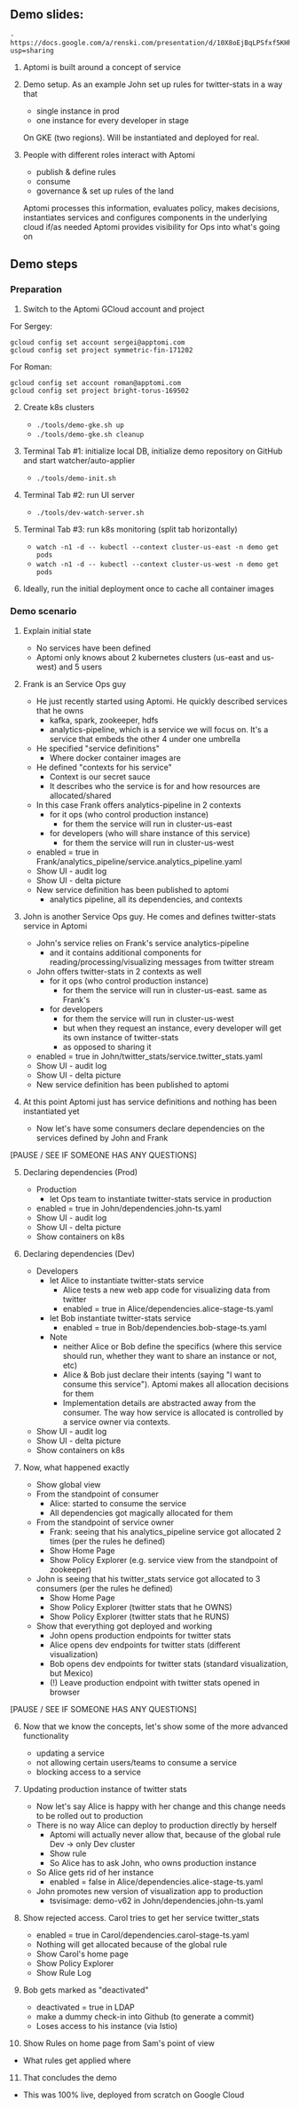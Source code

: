 ## Demo slides:
    - https://docs.google.com/a/renski.com/presentation/d/10X8oEjBqLPSfxf5KHhg8n_tBtYa7bAERHkZZiynjwyc/edit?usp=sharing

1. Aptomi is built around a concept of service

2. Demo setup. As an example John set up rules for twitter-stats in a way that
   - single instance in prod
   - one instance for every developer in stage

   On GKE (two regions). Will be instantiated and deployed for real.

3. People with different roles interact with Aptomi
   - publish & define rules
   - consume
   - governance & set up rules of the land

   Aptomi processes this information, evaluates policy, makes decisions, instantiates services and configures components in the underlying cloud if/as needed
   Aptomi provides visibility for Ops into what's going on

## Demo steps

### Preparation

1. Switch to the Aptomi GCloud account and project

For Sergey:
```shell
gcloud config set account sergei@apptomi.com
gcloud config set project symmetric-fin-171202
```

For Roman:
```shell
gcloud config set account roman@apptomi.com
gcloud config set project bright-torus-169502
```

2. Create k8s clusters
    - `./tools/demo-gke.sh up`
    - `./tools/demo-gke.sh cleanup`

3. Terminal Tab #1: initialize local DB, initialize demo repository on GitHub and start watcher/auto-applier
    - `./tools/demo-init.sh`

4. Terminal Tab #2: run UI server
    - `./tools/dev-watch-server.sh`

5. Terminal Tab #3: run k8s monitoring (split tab horizontally)
    - `watch -n1 -d -- kubectl --context cluster-us-east -n demo get pods`
    - `watch -n1 -d -- kubectl --context cluster-us-west -n demo get pods`

6. Ideally, run the initial deployment once to cache all container images

### Demo scenario

1. Explain initial state
    - No services have been defined
    - Aptomi only knows about 2 kubernetes clusters (us-east and us-west) and 5 users

2. Frank is an Service Ops guy
    - He just recently started using Aptomi. He quickly described services that he owns
        - kafka, spark, zookeeper, hdfs
        - analytics-pipeline, which is a service we will focus on. It's a service that embeds the other 4 under one umbrella
    - He specified "service definitions"
        - Where docker container images are
    - He defined "contexts for his service"
        - Context is our secret sauce
        - It describes who the service is for and how resources are allocated/shared
    - In this case Frank offers analytics-pipeline in 2 contexts
      - for it ops (who control production instance)
          - for them the service will run in cluster-us-east
      - for developers (who will share instance of this service)
          - for them the service will run in cluster-us-west
    - enabled = true in Frank/analytics_pipeline/service.analytics_pipeline.yaml
    - Show UI - audit log
    - Show UI - delta picture
    - New service definition has been published to aptomi
        - analytics pipeline, all its dependencies, and contexts

3. John is another Service Ops guy. He comes and defines twitter-stats service in Aptomi
    - John's service relies on Frank's service analytics-pipeline
      - and it contains additional components for reading/processing/visualizing messages from twitter stream
    - John offers twitter-stats in 2 contexts as well
      - for it ops (who control production instance)
          - for them the service will run in cluster-us-east. same as Frank's
      - for developers
          - for them the service will run in cluster-us-west
          - but when they request an instance, every developer will get its own instance of twitter-stats
          - as opposed to sharing it
    - enabled = true in John/twitter_stats/service.twitter_stats.yaml
    - Show UI - audit log
    - Show UI - delta picture
    - New service definition has been published to aptomi

4. At this point Aptomi just has service definitions and nothing has been instantiated yet
    - Now let's have some consumers declare dependencies on the services defined by John and Frank

[PAUSE / SEE IF SOMEONE HAS ANY QUESTIONS]

5. Declaring dependencies (Prod)
    - Production
        - let Ops team to instantiate twitter-stats service in production
    - enabled = true in John/dependencies.john-ts.yaml
    - Show UI - audit log
    - Show UI - delta picture
    - Show containers on k8s

6. Declaring dependencies (Dev)
    - Developers
        - let Alice to instantiate twitter-stats service
            - Alice tests a new web app code for visualizing data from twitter
            - enabled = true in Alice/dependencies.alice-stage-ts.yaml
        - let Bob instantiate twitter-stats service
            - enabled = true in Bob/dependencies.bob-stage-ts.yaml
        - Note
            - neither Alice or Bob define the specifics (where this service should run, whether they want to share an instance or not, etc)
            - Alice & Bob just declare their intents (saying "I want to consume this service"). Aptomi makes all allocation decisions for them
            - Implementation details are abstracted away from the consumer. The way how service is allocated is controlled by a service owner via contexts.
    - Show UI - audit log
    - Show UI - delta picture
    - Show containers on k8s

7. Now, what happened exactly
    - Show global view
    - From the standpoint of consumer
        - Alice: started to consume the service
        - All dependencies got magically allocated for them
    - From the standpoint of service owner
        - Frank: seeing that his analytics_pipeline service got allocated 2 times (per the rules he defined)
        - Show Home Page
        - Show Policy Explorer (e.g. service view from the standpoint of zookeeper)
    - John is seeing that his twitter_stats service got allocated to 3 consumers (per the rules he defined)
        - Show Home Page
        - Show Policy Explorer (twitter stats that he OWNS)
        - Show Policy Explorer (twitter stats that he RUNS)
    - Show that everything got deployed and working
        - John opens production endpoints for twitter stats
        - Alice opens dev endpoints for twitter stats (different visualization)
        - Bob opens dev endpoints for twitter stats (standard visualization, but Mexico)
        - (!) Leave production endpoint with twitter stats opened in browser

[PAUSE / SEE IF SOMEONE HAS ANY QUESTIONS]

6. Now that we know the concepts, let's show some of the more advanced functionality
    - updating a service
    - not allowing certain users/teams to consume a service
    - blocking access to a service

7. Updating production instance of twitter stats
    - Now let's say Alice is happy with her change and this change needs to be rolled out to production
    - There is no way Alice can deploy to production directly by herself
        - Aptomi will actually never allow that, because of the global rule Dev -> only Dev cluster
        - Show rule
        - So Alice has to ask John, who owns production instance
    - So Alice gets rid of her instance
        - enabled = false in Alice/dependencies.alice-stage-ts.yaml
    - John promotes new version of visualization app to production
        - tsvisimage: demo-v62 in John/dependencies.john-ts.yaml

8. Show rejected access. Carol tries to get her service twitter_stats
   - enabled = true in Carol/dependencies.carol-stage-ts.yaml
   - Nothing will get allocated because of the global rule
   - Show Carol's home page
   - Show Policy Explorer
   - Show Rule Log

9. Bob gets marked as "deactivated"
   - deactivated = true in LDAP
   - make a dummy check-in into Github (to generate a commit)
   - Loses access to his instance (via Istio)

10. Show Rules on home page from Sam's point of view
   - What rules get applied where

11. That concludes the demo
   - This was 100% live, deployed from scratch on Google Cloud

